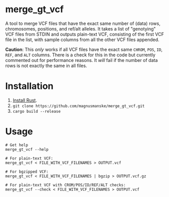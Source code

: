 # merge_gt_vcf
A tool to merge VCF files that have the exact same number of (data) rows, chromosomes, positions, and ref/alt alleles. It takes a list of "genotying" VCF files from STDIN and outputs plain-text VCF, consisting of the first VCF file in the list, with sample columns from all the other VCF files appended.

**Caution**: This _only_ works if all VCF files have the exact same `CHROM`, `POS`, `ID`, `REF`, and `ALT` columns. There is a check for this in the code but currently commented out for performance reasons. It _will_ fail if the number of data rows is not exactly the same in all files.

# Installation
1. [Install Rust](https://www.rust-lang.org/tools/install).
2. `git clone https://github.com/magnusmanske/merge_gt_vcf.git`
3. `cargo build --release`

# Usage
```
# Get help
merge_gt_vcf --help

# For plain-text VCF:
merge_gt_vcf < FILE_WITH_VCF_FILENAMES > OUTPUT.vcf

# For bgzipped VCF:
merge_gt_vcf < FILE_WITH_VCF_FILENAMES | bgzip > OUTPUT.vcf.gz

# For plain-text VCF with CROM/POS/ID/REF/ALT checks:
merge_gt_vcf --check < FILE_WITH_VCF_FILENAMES > OUTPUT.vcf
```
